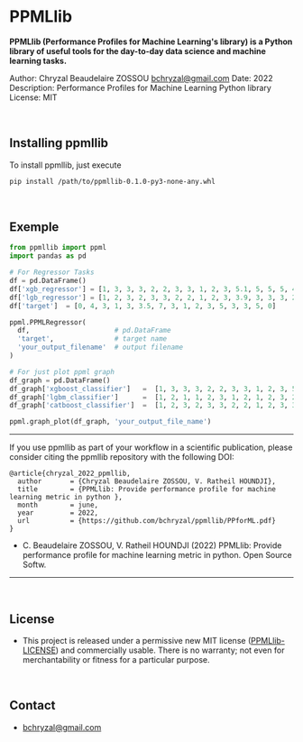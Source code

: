 # PPMLlib

**PPMLlib (Performance Profiles for Machine Learning's library) is a Python library of useful tools for the day-to-day data science and machine learning tasks.**

Author: Chryzal Beaudelaire ZOSSOU <bchryzal@gmail.com>
Date: 2022
Description: Performance Profiles for Machine Learning Python library
License: MIT

<br>

## Installing ppmllib 
To install ppmllib, just execute  

```bash
pip install /path/to/ppmllib-0.1.0-py3-none-any.whl
```

<br>

## Exemple

```python
from ppmllib import ppml
import pandas as pd

# For Regressor Tasks
df = pd.DataFrame()
df['xgb_regressor'] = [1, 3, 3, 3, 2, 2, 3, 3, 1, 2, 3, 5.1, 5, 5, 5, 4]
df['lgb_regressor'] = [1, 2, 3, 2, 3, 3, 2, 2, 1, 2, 3, 3.9, 3, 3, 3, 2]
df['target']  = [0, 4, 3, 1, 3, 3.5, 7, 3, 1, 2, 3, 5, 3, 3, 5, 0]

ppml.PPMLRegressor(
  df,                     # pd.DataFrame
  'target',               # target name
  'your_output_filename'  # output filename
)

# For just plot ppml graph
df_graph = pd.DataFrame()
df_graph['xgboost_classifier']   =  [1, 3, 3, 3, 2, 2, 3, 3, 1, 2, 3, 5, 5, 5, 5, 4]
df_graph['lgbm_classifier']      =  [1, 2, 1, 1, 2, 3, 1, 2, 1, 2, 3, 2, 3, 1, 3, 2]
df_graph['catboost_classifier']  =  [1, 2, 3, 2, 3, 3, 2, 2, 1, 2, 3, 3, 3, 3, 3, 2]

ppml.graph_plot(df_graph, 'your_output_file_name')
```

---

If you use ppmllib as part of your workflow in a scientific publication, please consider citing the ppmllib repository with the following DOI:


```
@article{chryzal_2022_ppmllib,
  author       = {Chryzal Beaudelaire ZOSSOU, V. Ratheil HOUNDJI},
  title        = {PPMLlib: Provide performance profile for machine learning metric in python },
  month        = june,
  year         = 2022,
  url          = {https://github.com/bchryzal/ppmllib/PPforML.pdf}
}
```
- C. Beaudelaire ZOSSOU, V. Ratheil HOUNDJI (2022) PPMLlib: Provide performance profile for machine learning metric in python. Open Source Softw.

---

<br>

## License

- This project is released under a permissive new MIT license ([PPMLlib-LICENSE](https://github.com/bchryzal/ppmllib/LICENSE)) and commercially usable. There is no warranty; not even for merchantability or fitness for a particular purpose.

<br>

## Contact

- bchryzal@gmail.com
